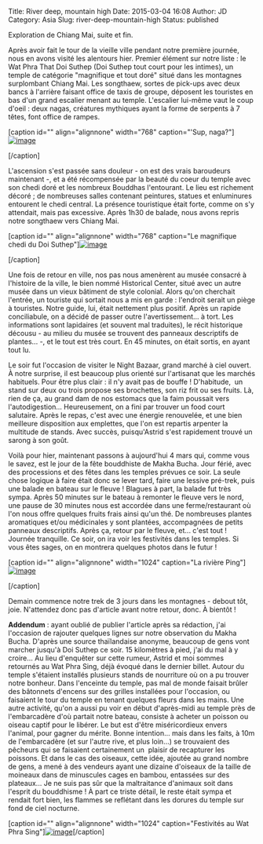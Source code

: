 Title: River deep, mountain high
Date: 2015-03-04 16:08
Author: JD
Category: Asia
Slug: river-deep-mountain-high
Status: published

Exploration de Chiang Mai, suite et fin.

Après avoir fait le tour de la vieille ville pendant notre première
journée, nous en avons visité les alentours hier. Premier élément sur
notre liste : le Wat Phra That Doi Suthep (Doi Suthep tout court pour
les intimes), un temple de catégorie "magnifique et tout doré" situé
dans les montagnes surplombant Chiang Mai. Les songthaew, sortes de
pick-ups avec deux bancs à l'arrière faisant office de taxis de groupe,
déposent les touristes en bas d'un grand escalier menant au temple.
L'escalier lui-même vaut le coup d'oeil : deux nagas, créatures
mythiques ayant la forme de serpents à 7 têtes, font office de rampes.

<!--more-->

[caption id="" align="alignnone" width="768" caption="'Sup,
naga?"][![image](https://astridetjdenasie.files.wordpress.com/2015/03/wpid-sam_3383.jpg?w=768 "Naga Doi Suthep")](https://astridetjdenasie.files.wordpress.com/2015/03/wpid-sam_3383.jpg)

[/caption]

L'ascension s'est passée sans douleur - on est des vrais baroudeurs
maintenant -, et a été récompensée par la beauté du coeur du temple avec
son chedi doré et les nombreux Bouddhas l'entourant. Le lieu est
richement décoré ; de nombreuses salles contenant peintures, statues et
enluminures entourent le chedi central. La présence touristique était
forte, comme on s'y attendait, mais pas excessive. Après 1h30 de balade,
nous avons repris notre songthaew vers Chiang Mai.

[caption id="" align="alignnone" width="768" caption="Le magnifique
chedi du Doi
Suthep"][![image](https://astridetjdenasie.files.wordpress.com/2015/03/wpid-sam_3389.jpg?w=768 "Doi Suthep")](https://astridetjdenasie.files.wordpress.com/2015/03/wpid-sam_3389.jpg)

[/caption]

Une fois de retour en ville, nos pas nous amenèrent au musée consacré à
l'histoire de la ville, le bien nommé Historical Center, situé avec un
autre musée dans un vieux bâtiment de style colonial. Alors qu'on
cherchait l'entrée, un touriste qui sortait nous a mis en garde :
l'endroit serait un piège à touristes. Notre guide, lui, était nettement
plus positif. Après un rapide conciliabule, on a décidé de passer outre
l'avertissement... à tort. Les informations sont lapidaires (et souvent
mal traduites), le récit historique décousu - au milieu du musée se
trouvent des panneaux descriptifs de plantes... -, et le tout est très
court. En 45 minutes, on était sortis, en ayant tout lu.

Le soir fut l'occasion de visiter le Night Bazaar, grand marché à ciel
ouvert. À notre surprise, il est beaucoup plus orienté sur l'artisanat
que les marchés habituels. Pour être plus clair : il n'y avait pas de
bouffe ! D'habitude,  un stand sur deux ou trois propose ses brochettes,
son riz frit ou ses fruits. Là, rien de ça, au grand dam de nos estomacs
que la faim poussait vers l'autodigestion... Heureusement, on a fini par
trouver un food court salutaire. Après le repas, c'est avec une énergie
renouvelée, et une bien meilleure disposition aux emplettes, que l'on
est repartis arpenter la multitude de stands. Avec succès, puisqu'Astrid
s'est rapidement trouvé un sarong à son goût.

Voilà pour hier, maintenant passons à aujourd'hui 4 mars qui, comme vous
le savez, est le jour de la fête bouddhiste de Makha Bucha. Jour férié,
avec des processions et des fêtes dans les temples prévues ce soir. La
seule chose logique à faire était donc se lever tard, faire une lessive
pré-trek, puis une balade en bateau sur le fleuve ! Blagues à part, la
balade fut très sympa. Après 50 minutes sur le bateau à remonter le
fleuve vers le nord, une pause de 30 minutes nous est accordée dans une
ferme/restaurant où l'on nous offre quelques fruits frais ainsi qu'un
thé. De nombreuses plantes aromatiques et/ou médicinales y sont
plantées, accompagnées de petits panneaux descriptifs. Après ça, retour
par le fleuve, et... c'est tout ! Journée tranquille. Ce soir, on ira
voir les festivités dans les temples. Si vous êtes sages, on en montrera
quelques photos dans le futur !

[caption id="" align="alignnone" width="1024" caption="La rivière
Ping"][![image](https://astridetjdenasie.files.wordpress.com/2015/03/wpid-sam_3446.jpg?w=1024 "Ping")](https://astridetjdenasie.files.wordpress.com/2015/03/wpid-sam_3446.jpg)

[/caption]

Demain commence notre trek de 3 jours dans les montagnes - debout tôt,
joie. N'attendez donc pas d'article avant notre retour, donc. À bientôt
!

**Addendum** : ayant oublié de publier l'article après sa rédaction,
j'ai l'occasion de rajouter quelques lignes sur notre observation du
Makha Bucha. D'après une source thaïlandaise anonyme, beaucoup de gens
vont marcher jusqu'à Doi Suthep ce soir. 15 kilomètres à pied, j'ai du
mal à y croire... Au lieu d'enquêter sur cette rumeur, Astrid et moi
sommes retournés au Wat Phra Sing, déjà évoqué dans le dernier billet.
Autour du temple s'étaient installés plusieurs stands de nourriture où
on a pu trouver notre bonheur. Dans l'enceinte du temple, pas mal de
monde faisait brûler des bâtonnets d'encens sur des grilles installées
pour l'occasion, ou faisaient le tour du temple en tenant quelques
fleurs dans les mains. Une autre activité, qu'on a aussi pu voir en
début d'après-midi au temple près de l'embarcadère d'où partait notre
bateau, consiste à acheter un poisson ou oiseau captif pour le libérer.
Le but est d'être miséricordieux envers l'animal, pour gagner du mérite.
Bonne intention... mais dans les faits, à 10m de l'embarcadère (et sur
l'autre rive, et plus loin...) se trouvaient des pêcheurs qui se
faisaient certainement un  plaisir de recapturer les poissons. Et dans
le cas des oiseaux, cette idée, ajoutée au grand nombre de gens, a mené
à des vendeurs ayant une dizaine d'oiseaux de la taille de moineaux dans
de minuscules cages en bambou, entassées sur des plateaux... Je ne suis
pas sûr que la maltraitance d'animaux soit dans l'esprit du bouddhisme !
À part ce triste détail, le reste était sympa et rendait fort bien, les
flammes se reflétant dans les dorures du temple sur fond de ciel
nocturne.

[caption id="" align="alignnone" width="1024" caption="Festivités au Wat
Phra
Sing"][![image](https://astridetjdenasie.files.wordpress.com/2015/03/wpid-sam_3467.jpg?w=1024 "Makha Bucha")](https://astridetjdenasie.files.wordpress.com/2015/03/wpid-sam_3467.jpg)[/caption]

